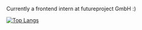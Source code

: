 Currently a frontend intern at futureproject GmbH :) 

[![Top Langs](https://github-readme-stats.vercel.app/api/top-langs/?username=bysiuxvx&layout=compact)](https://github.com/anuraghazra/github-readme-stats)

